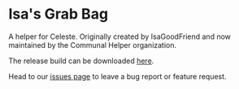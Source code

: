 # Isa's Grab Bag

A helper for Celeste. Originally created by IsaGoodFriend and now maintained by the Communal Helper organization. 

The release build can be downloaded [here](https://gamebanana.com/mods/53645).

Head to our [issues page](https://github.com/CommunalHelper/IsaGrabBag/issues) to leave a bug report or feature request.